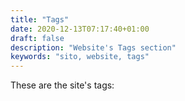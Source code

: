 ```yaml
---
title: "Tags"
date: 2020-12-13T07:17:40+01:00
draft: false
description: "Website's Tags section"
keywords: "sito, website, tags"
---
```


These are the site's tags:

